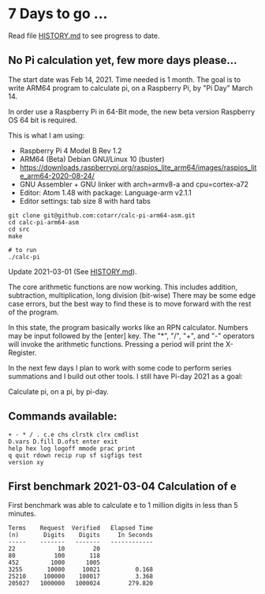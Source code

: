 # 7 Days to go ...

Read file [HISTORY.md](../master/HISTORY.md) to see progress to date.

## No Pi calculation yet, few more days please...

The start date was Feb 14, 2021. Time needed is 1 month.
The goal is to write ARM64 program to calculate pi, on a Raspberry Pi, by "Pi Day" March 14.

In order use a Raspberry Pi in 64-Bit mode, the new beta
version Raspberry OS 64 bit is required.

This is what I am using:

- Raspberry Pi 4 Model B Rev 1.2
- ARM64 (Beta) Debian GNU/Linux 10 (buster)
- https://downloads.raspberrypi.org/raspios_lite_arm64/images/raspios_lite_arm64-2020-08-24/
- GNU Assembler + GNU linker with arch=armv8-a and cpu=cortex-a72
- Editor: Atom 1.48 with package: Language-arm v2.1.1
- Editor settings: tab size 8 with hard tabs

```
git clone git@github.com:cotarr/calc-pi-arm64-asm.git
cd calc-pi-arm64-asm
cd src
make

# to run
./calc-pi

```

Update 2021-03-01 (See [HISTORY.md](../master/HISTORY.md)).

The core arithmetic functions are now working. This includes
addition, subtraction, multiplication, long division (bit-wise)
There may be some edge case errors, but the best way to find
these is to move forward with the rest of the program.

In this state, the program basically works like an RPN calculator.
Numbers may be input followed by the [enter] key. The
"*", "/", "+", and "-" operators will invoke the arithmetic
functions. Pressing a period will print the X-Register.

In the next few days I plan to work with some code to
perform series summations and I build out other tools.
I still have Pi-day 2021 as a goal:

Calculate pi, on a pi, by pi-day.

## Commands available:

```
+ - * / . c.e chs clrstk clrx cmdlist
D.vars D.fill D.ofst enter exit
help hex log logoff mmode prac print
q quit rdown recip rup sf sigfigs test
version xy
```

## First benchmark 2021-03-04 Calculation of e

First benchmark was able to calculate e to 1 million digits in
less than 5 minutes.

```
Terms    Request  Verified   Elapsed Time
(n)       Digits    Digits     In Seconds
-----    -------   -------   ------------
22            10        20
80           100       118
452         1000      1005
3255       10000     10021          0.168
25210     100000    100017          3.368
205027   1000000   1000024        279.820
```
